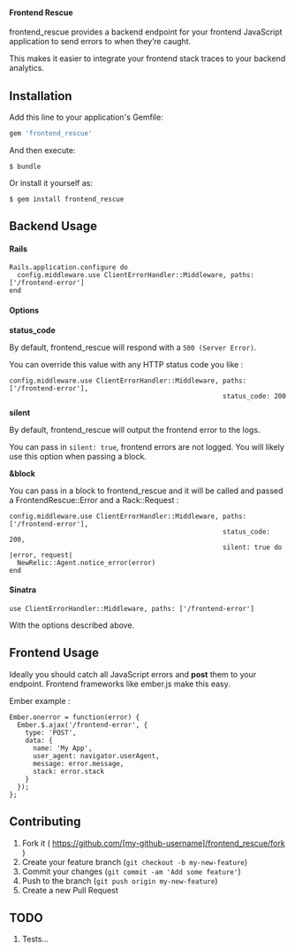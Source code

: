 #### Frontend Rescue

frontend_rescue provides a backend endpoint for your frontend JavaScript application to send errors to when they’re caught.

This makes it easier to integrate your frontend stack traces to your backend analytics.

## Installation

Add this line to your application's Gemfile:

```ruby
gem 'frontend_rescue'
```

And then execute:

    $ bundle

Or install it yourself as:

    $ gem install frontend_rescue

## Backend Usage

#### Rails

    Rails.application.configure do
      config.middleware.use ClientErrorHandler::Middleware, paths: ['/frontend-error']
    end

#### Options

**status_code**

By default, frontend_rescue will respond with a ```500 (Server Error)```.

You can override this value with any HTTP status code you like :

    config.middleware.use ClientErrorHandler::Middleware, paths: ['/frontend-error'],
                                                          status_code: 200

**silent**

By default, frontend_rescue will output the frontend error to the logs.

You can pass in ```silent: true```, frontend errors are not logged. You will likely use this option when passing a block.

**&block**

You can pass in a block to frontend_rescue and it will be called and passed a FrontendRescue::Error and a Rack::Request :

    config.middleware.use ClientErrorHandler::Middleware, paths: ['/frontend-error'],
                                                          status_code: 200,
                                                          silent: true do |error, request|
      NewRelic::Agent.notice_error(error)
    end


#### Sinatra

    use ClientErrorHandler::Middleware, paths: ['/frontend-error']

With the options described above.

## Frontend Usage

Ideally you should catch all JavaScript errors and **post** them to your endpoint. Frontend frameworks like ember.js make this easy.

Ember example :

    Ember.onerror = function(error) {
      Ember.$.ajax('/frontend-error', {
        type: 'POST',
        data: {
          name: 'My App',
          user_agent: navigator.userAgent,
          message: error.message,
          stack: error.stack
        }
      });
    };


## Contributing

1. Fork it ( https://github.com/[my-github-username]/frontend_rescue/fork )
2. Create your feature branch (`git checkout -b my-new-feature`)
3. Commit your changes (`git commit -am 'Add some feature'`)
4. Push to the branch (`git push origin my-new-feature`)
5. Create a new Pull Request

## TODO

1. Tests...
